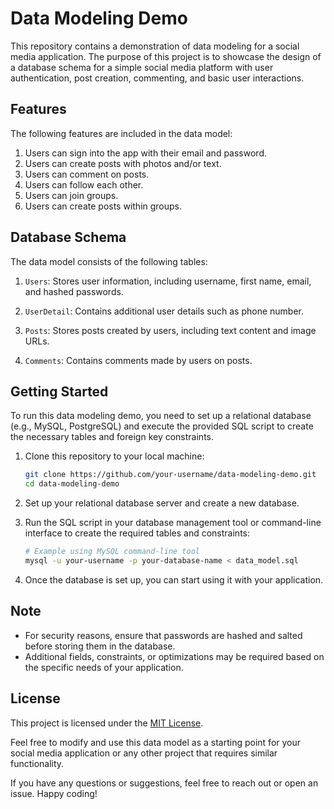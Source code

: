 # Data Modeling Demo

This repository contains a demonstration of data modeling for a social media application. The purpose of this project is to showcase the design of a database schema for a simple social media platform with user authentication, post creation, commenting, and basic user interactions.

## Features

The following features are included in the data model:

1. Users can sign into the app with their email and password.
2. Users can create posts with photos and/or text.
3. Users can comment on posts.
4. Users can follow each other.
5. Users can join groups.
6. Users can create posts within groups.

## Database Schema

The data model consists of the following tables:

1. `Users`: Stores user information, including username, first name, email, and hashed passwords.

2. `UserDetail`: Contains additional user details such as phone number.

3. `Posts`: Stores posts created by users, including text content and image URLs.

4. `Comments`: Contains comments made by users on posts.

## Getting Started

To run this data modeling demo, you need to set up a relational database (e.g., MySQL, PostgreSQL) and execute the provided SQL script to create the necessary tables and foreign key constraints.

1. Clone this repository to your local machine:

   ```bash
   git clone https://github.com/your-username/data-modeling-demo.git
   cd data-modeling-demo
   ```

2. Set up your relational database server and create a new database.

3. Run the SQL script in your database management tool or command-line interface to create the required tables and constraints:

   ```bash
   # Example using MySQL command-line tool
   mysql -u your-username -p your-database-name < data_model.sql
   ```

4. Once the database is set up, you can start using it with your application.

## Note

- For security reasons, ensure that passwords are hashed and salted before storing them in the database.
- Additional fields, constraints, or optimizations may be required based on the specific needs of your application.

## License

This project is licensed under the [MIT License](LICENSE).

Feel free to modify and use this data model as a starting point for your social media application or any other project that requires similar functionality.

If you have any questions or suggestions, feel free to reach out or open an issue. Happy coding!